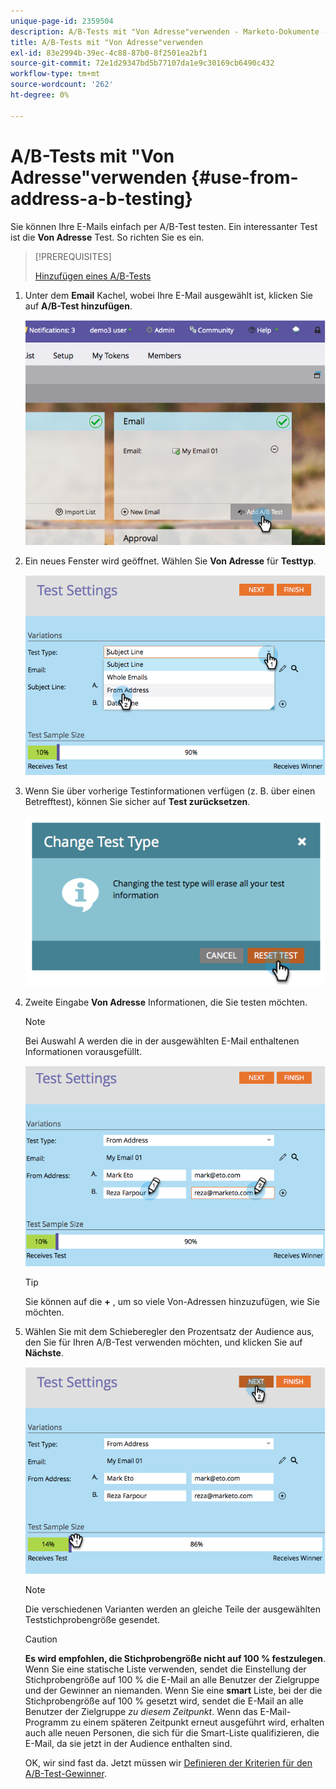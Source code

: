 ```yaml
---
unique-page-id: 2359504
description: A/B-Tests mit "Von Adresse"verwenden - Marketo-Dokumente - Produktdokumentation
title: A/B-Tests mit "Von Adresse"verwenden
exl-id: 83e2994b-39ec-4c88-87b0-8f2501ea2bf1
source-git-commit: 72e1d29347bd5b77107da1e9c30169cb6490c432
workflow-type: tm+mt
source-wordcount: '262'
ht-degree: 0%

---
```


# A/B-Tests mit &quot;Von Adresse&quot;verwenden {#use-from-address-a-b-testing}

Sie können Ihre E-Mails einfach per A/B-Test testen. Ein interessanter Test ist die **Von Adresse** Test. So richten Sie es ein.

>[!PREREQUISITES]
>
>[Hinzufügen eines A/B-Tests](/help/marketo/product-docs/email-marketing/email-programs/email-program-actions/email-test-a-b-test/add-an-a-b-test.md)

1. Unter dem **Email** Kachel, wobei Ihre E-Mail ausgewählt ist, klicken Sie auf **A/B-Test hinzufügen**.

   ![](assets/image2014-9-12-15-3a32-3a8.png)

1. Ein neues Fenster wird geöffnet. Wählen Sie **Von Adresse** für **Testtyp**.

   ![](assets/image2014-9-12-15-3a32-3a22.png)

1. Wenn Sie über vorherige Testinformationen verfügen (z. B. über einen Betrefftest), können Sie sicher auf **Test zurücksetzen**.

   ![](assets/image2014-9-12-15-3a32-3a28.png)

1. Zweite Eingabe **Von Adresse** Informationen, die Sie testen möchten.

   >[!NOTE]
   >
   >Bei Auswahl A werden die in der ausgewählten E-Mail enthaltenen Informationen vorausgefüllt.

   ![](assets/image2014-9-12-15-3a32-3a34.png)

   >[!TIP]
   >
   >Sie können auf die **+** , um so viele Von-Adressen hinzuzufügen, wie Sie möchten.

1. Wählen Sie mit dem Schieberegler den Prozentsatz der Audience aus, den Sie für Ihren A/B-Test verwenden möchten, und klicken Sie auf **Nächste**.

   ![](assets/image2014-9-12-15-3a33-3a41.png)

   >[!NOTE]
   >
   >Die verschiedenen Varianten werden an gleiche Teile der ausgewählten Teststichprobengröße gesendet.

   >[!CAUTION]
   >
   >**Es wird empfohlen, die Stichprobengröße nicht auf 100 % festzulegen**. Wenn Sie eine statische Liste verwenden, sendet die Einstellung der Stichprobengröße auf 100 % die E-Mail an alle Benutzer der Zielgruppe und der Gewinner an niemanden. Wenn Sie eine **smart** Liste, bei der die Stichprobengröße auf 100 % gesetzt wird, sendet die E-Mail an alle Benutzer der Zielgruppe _zu diesem Zeitpunkt_. Wenn das E-Mail-Programm zu einem späteren Zeitpunkt erneut ausgeführt wird, erhalten auch alle neuen Personen, die sich für die Smart-Liste qualifizieren, die E-Mail, da sie jetzt in der Audience enthalten sind.

   OK, wir sind fast da. Jetzt müssen wir [Definieren der Kriterien für den A/B-Test-Gewinner](/help/marketo/product-docs/email-marketing/email-programs/email-program-actions/email-test-a-b-test/define-the-a-b-test-winner-criteria.md).
